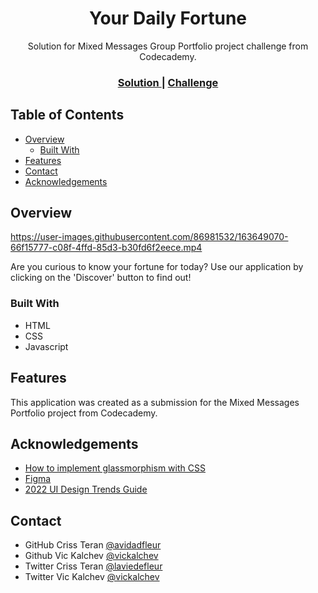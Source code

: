 <!-- Please update value in the {}  -->

<h1 align="center">Your Daily Fortune</h1>

<div align="center">
   Solution for Mixed Messages Group Portfolio project challenge from Codecademy.
</div>

<div align="center">
  <h3>
    <a href="https://vickalchev.github.io/mixed-messages/">
      Solution
    </a>
    <span> | </span>
    <a href="https://www.codecademy.com/paths/full-stack-engineer-career-path/tracks/fscp-22-portfolio-project-javascript-syntax/modules/fscp-22-mixed-messages/kanban_projects/mixed-messages">
      Challenge
    </a>
  </h3>
</div>

<!-- TABLE OF CONTENTS -->

## Table of Contents

- [Overview](#overview)
  - [Built With](#built-with)
- [Features](#features)
- [Contact](#contact)
- [Acknowledgements](#acknowledgements)

<!-- OVERVIEW -->

## Overview

https://user-images.githubusercontent.com/86981532/163649070-66f15777-c08f-4ffd-85d3-b30fd6f2eece.mp4

Are you curious to know your fortune for today? Use our application by clicking on the 'Discover' button to find out! 

### Built With

<!-- This section should list any major frameworks that you built your project using. Here are a few examples.-->

- HTML
- CSS
- Javascript

## Features

<!-- List the features of your application or follow the template. Don't share the figma file here :) -->

This application was created as a submission for the Mixed Messages Portfolio project from Codecademy.

## Acknowledgements

<!-- This section should list any articles or add-ons/plugins that helps you to complete the project. This is optional but it will help you in the future. For exmpale -->

- [How to implement glassmorphism with CSS](https://blog.logrocket.com/implement-glassmorphism-css/)
- [Figma](https://www.figma.com/)
- [2022 UI Design Trends Guide](https://uxdesign.cc/2022-ui-design-trends-guide-22ddc386557b)

## Contact

- GitHub Criss Teran [@avidadfleur](https://github.com/avidadfleur)
- Github Vic Kalchev [@vickalchev](https://github.com/vickalchev)
- Twitter Criss Teran [@laviedefleur](https://twitter.com/laviedefleur)
- Twitter Vic Kalchev [@vickalchev](https://twitter.com/vickalchev)
